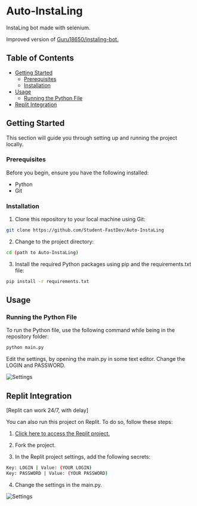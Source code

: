# Auto-InstaLing

InstaLing bot made with selenium.

Improved version of [Guru18650/instaling-bot.](https://github.com/Guru18650/instaling-bot)

## Table of Contents
- [Getting Started](#getting-started)
  - [Prerequisites](#prerequisites)
  - [Installation](#installation)
- [Usage](#usage)
  - [Running the Python File](#running-the-python-file)
- [Replit Integration](#replit-integration)

## Getting Started

This section will guide you through setting up and running the project locally.

### Prerequisites

Before you begin, ensure you have the following installed:
- Python
- Git

### Installation

1. Clone this repository to your local machine using Git:

```bash
git clone https://github.com/Student-FastDev/Auto-InstaLing
```

2. Change to the project directory:

```bash
cd (path to Auto-InstaLing)
```

3. Install the required Python packages using pip and the requirements.txt file:

```bash
pip install -r requirements.txt
```

## Usage

### Running the Python File

To run the Python file, use the following command while being in the repository folder:

```bash
python main.py
```

Edit the settings, by opening the main.py in some text editor.
Change the LOGIN and PASSWORD.

![Settings](https://cdn.discordapp.com/attachments/1147264043225198632/1163144335836074086/code-snapshot.png?ex=653e8193&is=652c0c93&hm=6624d513f3133ce3579e35e194dfd0fa3228f05638f8c4d32fed85ce14804b05&)

## Replit Integration

[Replit can work 24/7, with delay]

You can also run this project on Replit. To do so, follow these steps:

1. [Click here to access the Replit project.](https://replit.com/@FAST-qq/Auto-InstaLing?v=1)

2. Fork the project.

3. In the Replit project settings, add the following secrets:

```bash
Key: LOGIN | Value: (YOUR LOGIN)
Key: PASSWORD | Value: (YOUR PASSWORD)
```

4. Change the settings in the main.py.

![Settings](https://cdn.discordapp.com/attachments/1147264043225198632/1163144926914170961/code-snapshot.png?ex=653e8220&is=652c0d20&hm=d8041cefe0c5dfa288d1d62b32c727fe2505cb66f5114970bdd1fbd8ebdea781&)
